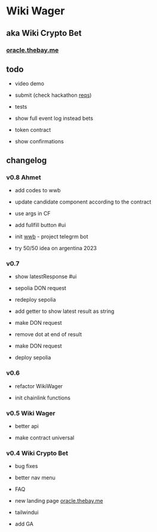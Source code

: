 # Wiki Wager

## aka Wiki Crypto Bet

### [oracle.thebay.me](https://oracle.thebay.me)

## todo

- video demo

- submit (check hackathon [reqs](https://github.com/SxT-Community/chainlink-hackathon))

- tests

- show full event log instead bets

- token contract

- show confirmations

## changelog

### v0.8 Ahmet

- add codes to wwb

- update candidate component according to the contract

- use args in CF

- add fullfill button #ui

- init [wwb](https://t.me/wikiwagerbot) - project telegrm bot

- try 50/50 idea on argentina 2023

### v0.7

- show latestResponse #ui

- sepolia DON request

- redeploy sepolia

- add getter to show latest result as string

- make DON request

- remove dot at end of result

- make DON request

- deploy sepolia

### v0.6

- refactor WikiWager

- init chainlink functions

### v0.5 Wiki Wager

- better api

- make contract universal

### v0.4 Wiki Crypto Bet

- bug fixes

- better nav menu

- FAQ

- new landing page [oracle.thebay.me](https://oracle.thebay.me)

- tailwindui

- add GA
